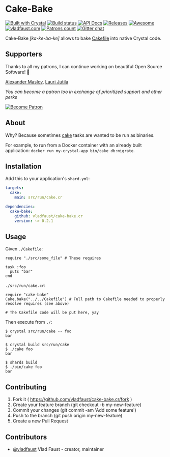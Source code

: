 # Cake-Bake

[![Built with Crystal](https://img.shields.io/badge/built%20with-crystal-000000.svg?style=flat-square)](https://crystal-lang.org/)
[![Build status](https://img.shields.io/travis/com/vladfaust/cake-bake.cr/master.svg?style=flat-square)](https://travis-ci.com/vladfaust/cake-bake.cr)
[![API Docs](https://img.shields.io/badge/api_docs-online-brightgreen.svg?style=flat-square)](https://github.vladfaust.com/cake-bake.cr)
[![Releases](https://img.shields.io/github/release/vladfaust/cake-bake.cr.svg?style=flat-square)](https://github.com/vladfaust/cake-bake.cr/releases)
[![Awesome](https://awesome.re/badge-flat2.svg)](https://github.com/veelenga/awesome-crystal)
[![vladfaust.com](https://img.shields.io/badge/style-.com-lightgrey.svg?longCache=true&style=flat-square&label=vladfaust&colorB=0a83d8)](https://vladfaust.com)
[![Patrons count](https://img.shields.io/badge/dynamic/json.svg?label=patrons&url=https://www.patreon.com/api/user/11296360&query=$.included[0].attributes.patron_count&style=flat-square&colorB=red&maxAge=86400)](https://www.patreon.com/vladfaust)
[![Gitter chat](https://img.shields.io/badge/chat%20on-gitter-green.svg?colorB=ED1965&logo=gitter&style=flat-square)](https://gitter.im/vladfaust/Lobby)

Cake-Bake *[ka-ke-ba-ke]* allows to bake [Cakefile](https://github.com/axvm/cake) into native Crystal code.

## Supporters

Thanks to all my patrons, I can continue working on beautiful Open Source Software! 🙏

[Alexander Maslov](https://seendex.ru), [Lauri Jutila](https://github.com/ljuti)

*You can become a patron too in exchange of prioritized support and other perks*

[![Become Patron](https://vladfaust.com/img/patreon-small.svg)](https://www.patreon.com/vladfaust)

## About

Why? Because sometimes [cake]((https://github.com/axvm/cake)) tasks are wanted to be run as binaries.

For example, to run from a Docker container with an already built application: `docker run my-crystal-app bin/cake db:migrate`.

## Installation

Add this to your application's `shard.yml`:

```yaml
targets:
  cake:
    main: src/run/cake.cr

dependencies:
  cake-bake:
    github: vladfaust/cake-bake.cr
    version: ~> 0.2.1
```

## Usage

Given `./Cakefile`:

```crystal
require "./src/some_file" # These requires

task :foo
  puts "bar"
end
```

`./src/run/cake.cr`:

```crystal
require "cake-bake"
Cake.bake("../../Cakefile") # Full path to Cakefile needed to properly resolve requires (see above)

# The Cakefile code will be put here, yay
```

Then execute from `./`:

```shell
$ crystal src/run/cake -- foo
bar

$ crystal build src/run/cake
$ ./cake foo
bar

$ shards build
$ ./bin/cake foo
bar
```

## Contributing

1. Fork it ( https://github.com/vladfaust/cake-bake.cr/fork )
2. Create your feature branch (git checkout -b my-new-feature)
3. Commit your changes (git commit -am 'Add some feature')
4. Push to the branch (git push origin my-new-feature)
5. Create a new Pull Request

## Contributors

- [@vladfaust](https://github.com/vladfaust) Vlad Faust - creator, maintainer
